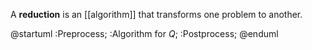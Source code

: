 A **reduction** is an [[algorithm]] that transforms one problem to another.

@startuml
:Preprocess;
:Algorithm for $Q$;
:Postprocess;
@enduml
